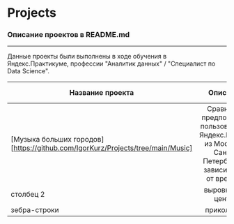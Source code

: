 # Projects
### Описание проектов в README.md
---
Данные проекты были выполнены в ходе обучения в Яндекс.Практикуме, профессии "Аналитик данных" / "Специалист по Data Science".

| Название проекта       | Описание                | Используемые библиотеки |
| ------------- |:------------------:| -----:|
|[Музыка больших городов] [https://github.com/IgorKurz/Projects/tree/main/Music] | Сравнение предпочтений пользователей Яндекс.Музыки из Москвы и Санкт-Петербурга в зависимости от времени   | pandas |
| столбец 2     | выровнен по центру |   $12 |
| зебра-строки  | прикольные         |    $1 |
